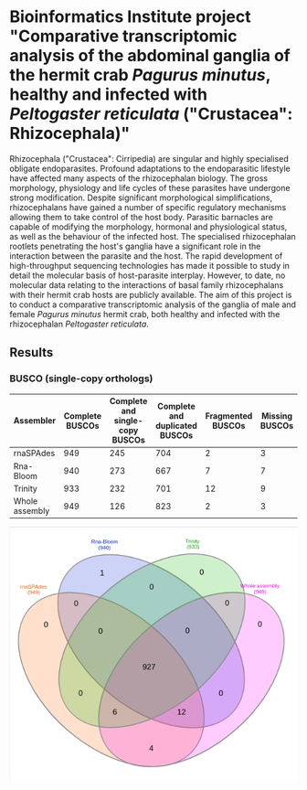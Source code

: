 # Bioinformatics Institute project "Comparative transcriptomic analysis of the abdominal ganglia of the hermit crab *Pagurus minutus*, healthy and infected with *Peltogaster reticulata* ("Crustacea": Rhizocephala)"

Rhizocephala ("Crustacea": Cirripedia) are singular and highly specialised obligate endoparasites. Profound adaptations to the endoparasitic lifestyle have affected many aspects of the rhizocephalan biology. The gross morphology, physiology and life cycles of these parasites have undergone strong modification. Despite significant morphological simplifications, rhizocephalans have gained a number of specific regulatory mechanisms allowing them to take control of the host body. Parasitic barnacles are capable of modifying the morphology, hormonal and physiological status, as well as the behaviour of the infected host. The specialised rhizocephalan rootlets penetrating the host's ganglia have a significant role in the interaction between the parasite and the host.
The rapid development of high-throughput sequencing technologies has made it possible to study in detail the molecular basis of host-parasite interplay. However, to date, no molecular data relating to the interactions of basal family rhizocephalans with their hermit crab hosts are publicly available. The aim of this project is to conduct a comparative transcriptomic analysis of the ganglia of male and female *Pagurus minutus* hermit crab, both healthy and infected with the rhizocephalan *Peltogaster reticulata*. 

## Results 

### BUSCO (single-copy orthologs)

| Assembler      | Complete BUSCOs | Complete and single-copy BUSCOs | Complete and duplicated BUSCOs | Fragmented BUSCOs | Missing BUSCOs |
| -------------- | --------------- | ------------------------------- | ------------------------------ | ----------------- | -------------- |
| rnaSPAdes      | 949             | 245                             | 704                            | 2                 | 3              |
| Rna-Bloom      | 940             | 273                             | 667                            | 7                 | 7              |
| Trinity        | 933             | 232                             | 701                            | 12                | 9              |
| Whole assembly | 949             | 126                             | 823                            | 2                 | 3              |

<p align="center">
<img src="https://github.com/anlianguzova/BI_project_reticulata/blob/main/Pics/Venn_diagram_assemblers.png?raw=true" alt="Venn diagram on metazoans orthologs from different assemblers"/>
</p>
